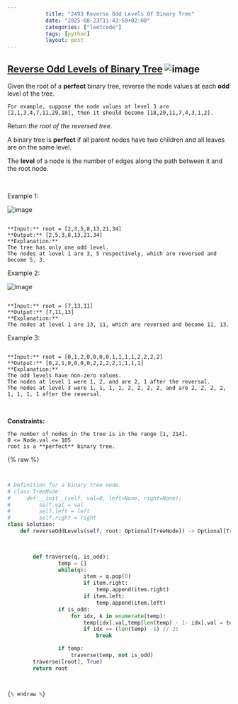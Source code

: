 ```yaml
---
            title: "2493 Reverse Odd Levels Of Binary Tree"
            date: "2025-08-23T11:43:59+02:00"
            categories: ["leetcode"]
            tags: [python]
            layout: post
---
```

            
## [Reverse Odd Levels of Binary Tree](https://leetcode.com/problems/reverse-odd-levels-of-binary-tree) ![image](https://img.shields.io/badge/Difficulty-Medium-orange)

Given the root of a **perfect** binary tree, reverse the node values at each **odd** level of the tree.

	For example, suppose the node values at level 3 are [2,1,3,4,7,11,29,18], then it should become [18,29,11,7,4,3,1,2].

Return *the root of the reversed tree*.

A binary tree is **perfect** if all parent nodes have two children and all leaves are on the same level.

The **level** of a node is the number of edges along the path between it and the root node.

 

Example 1:

![image](https://assets.leetcode.com/uploads/2022/07/28/first_case1.png)
```

**Input:** root = [2,3,5,8,13,21,34]
**Output:** [2,5,3,8,13,21,34]
**Explanation:** 
The tree has only one odd level.
The nodes at level 1 are 3, 5 respectively, which are reversed and become 5, 3.

```

Example 2:

![image](https://assets.leetcode.com/uploads/2022/07/28/second_case3.png)
```

**Input:** root = [7,13,11]
**Output:** [7,11,13]
**Explanation:** 
The nodes at level 1 are 13, 11, which are reversed and become 11, 13.

```

Example 3:

```

**Input:** root = [0,1,2,0,0,0,0,1,1,1,1,2,2,2,2]
**Output:** [0,2,1,0,0,0,0,2,2,2,2,1,1,1,1]
**Explanation:** 
The odd levels have non-zero values.
The nodes at level 1 were 1, 2, and are 2, 1 after the reversal.
The nodes at level 3 were 1, 1, 1, 1, 2, 2, 2, 2, and are 2, 2, 2, 2, 1, 1, 1, 1 after the reversal.

```

 

**Constraints:**

	The number of nodes in the tree is in the range [1, 214].
	0 <= Node.val <= 105
	root is a **perfect** binary tree.

{% raw %}


```python


# Definition for a binary tree node.
# class TreeNode:
#     def __init__(self, val=0, left=None, right=None):
#         self.val = val
#         self.left = left
#         self.right = right
class Solution:
    def reverseOddLevels(self, root: Optional[TreeNode]) -> Optional[TreeNode]:
        


        def traverse(q, is_odd):
                temp = []
                while(q):
                        item = q.pop(0)
                        if item.right:
                            temp.append(item.right)
                        if item.left:
                            temp.append(item.left)
                if is_odd:
                    for idx, k in enumerate(temp):
                        temp[idx].val,temp[len(temp) - 1- idx].val = temp[len(temp) - 1- idx].val,temp[idx].val
                        if idx == (len(temp) -1) // 2:
                            break

                if temp:
                    traverse(temp, not is_odd)
        traverse([root], True)
        return root
           


{% endraw %}
```
